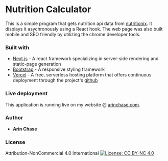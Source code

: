 # Nutrition Calculator
This is a simple program that gets nutrition api data from [nutritionix](https://nutritionix.com). It displays it asychronously using  a React hook. The web page was also built mobile and SEO friendly by utilizing the chrome developer tools.

### Built with
* [Next.js](https://nextjs.org/) - A react framework specializing in server-side rendering and static-page generation
* [Bootstrap](https://getbootstrap.com/) - A responsive styling framework
* [Vercel](https://vercel.com/) - A free, serverless hosting platform that offers continuous deployment through the project's [github](https://github.com/ArinChase/nutrition-calculator)

### Live deployment
This application is running live on my website @ [arinchase.com](https://arinchase.com).

### Author
* **Arin Chase**

### License
Attribution-NonCommercial 4.0 International
[![License: CC BY-NC 4.0](https://licensebuttons.net/l/by-nc/4.0/80x15.png)](https://creativecommons.org/licenses/by-nc/4.0/)
